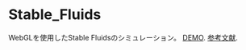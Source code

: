 # Stable_Fluids
WebGLを使用したStable Fluidsのシミュレーション。
[DEMO](https://mofu-dev.com/blog/stable-fluids/).
[参考文献](https://mofu-dev.com/blog/stable-fluids/).
